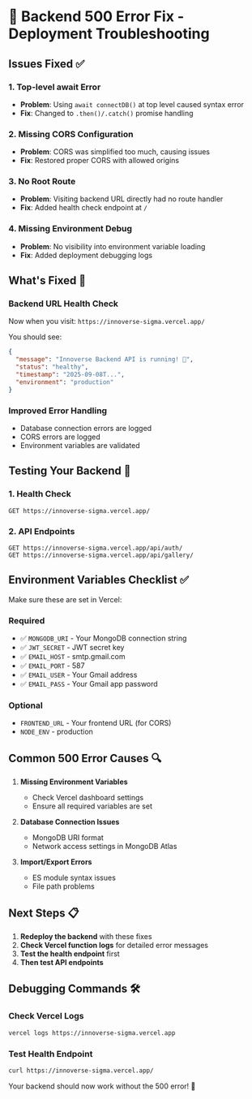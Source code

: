 # 🚨 Backend 500 Error Fix - Deployment Troubleshooting

## Issues Fixed ✅

### 1. **Top-level await Error**
- **Problem**: Using `await connectDB()` at top level caused syntax error
- **Fix**: Changed to `.then()/.catch()` promise handling

### 2. **Missing CORS Configuration**
- **Problem**: CORS was simplified too much, causing issues
- **Fix**: Restored proper CORS with allowed origins

### 3. **No Root Route**
- **Problem**: Visiting backend URL directly had no route handler
- **Fix**: Added health check endpoint at `/`

### 4. **Missing Environment Debug**
- **Problem**: No visibility into environment variable loading
- **Fix**: Added deployment debugging logs

## What's Fixed 🔧

### Backend URL Health Check
Now when you visit: `https://innoverse-sigma.vercel.app/`

You should see:
```json
{
  "message": "Innoverse Backend API is running! 🚀",
  "status": "healthy",
  "timestamp": "2025-09-08T...",
  "environment": "production"
}
```

### Improved Error Handling
- Database connection errors are logged
- CORS errors are logged
- Environment variables are validated

## Testing Your Backend 🧪

### 1. Health Check
```
GET https://innoverse-sigma.vercel.app/
```

### 2. API Endpoints
```
GET https://innoverse-sigma.vercel.app/api/auth/
GET https://innoverse-sigma.vercel.app/api/gallery/
```

## Environment Variables Checklist ✅

Make sure these are set in Vercel:

### Required
- ✅ `MONGODB_URI` - Your MongoDB connection string
- ✅ `JWT_SECRET` - JWT secret key
- ✅ `EMAIL_HOST` - smtp.gmail.com
- ✅ `EMAIL_PORT` - 587
- ✅ `EMAIL_USER` - Your Gmail address
- ✅ `EMAIL_PASS` - Your Gmail app password

### Optional
- `FRONTEND_URL` - Your frontend URL (for CORS)
- `NODE_ENV` - production

## Common 500 Error Causes 🔍

1. **Missing Environment Variables**
   - Check Vercel dashboard settings
   - Ensure all required variables are set

2. **Database Connection Issues**
   - MongoDB URI format
   - Network access settings in MongoDB Atlas

3. **Import/Export Errors**
   - ES module syntax issues
   - File path problems

## Next Steps 📋

1. **Redeploy the backend** with these fixes
2. **Check Vercel function logs** for detailed error messages
3. **Test the health endpoint** first
4. **Then test API endpoints**

## Debugging Commands 🛠️

### Check Vercel Logs
```bash
vercel logs https://innoverse-sigma.vercel.app
```

### Test Health Endpoint
```bash
curl https://innoverse-sigma.vercel.app/
```

Your backend should now work without the 500 error! 🎉
